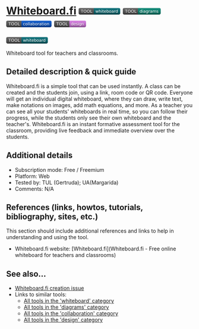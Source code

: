 # [Whiteboard.fi](https://www.whiteboard.fi/)  [<img src="images/whiteboard.png" align="bottom">](https://github.com/e-CLOSE/Toolbox/issues?q=label%3A01_TOOL+label%3Awhiteboard) [<img src="images/diagrams.png" align="bottom">](https://github.com/e-CLOSE/Toolbox/issues?q=label%3A01_TOOL+label%3Adiagrams) [<img src="images/collaboration.png" align="bottom">](https://github.com/e-CLOSE/Toolbox/issues?q=label%3A01_TOOL+label%3Acollaboration) [<img src="images/design.png" align="bottom">](https://github.com/e-CLOSE/Toolbox/issues?q=label%3A01_TOOL+label%3Adesign)

![logo_whiteboard](images/whiteboard.png)

Whiteboard tool for teachers and classrooms.


## Detailed description & quick guide

Whiteboard.fi is a simple tool that can be used instantly. A class can be created and the students join, using a link, room code or QR code. Everyone will get an individual digital whiteboard, where they can draw, write text, make notations on images, add math equations, and more. As a teacher you can see all your students' whiteboards in real time, so you can follow their progress, while the students only see their own whiteboard and the teacher's. Whiteboard.fi is an instant formative assessment tool for the classroom, providing live feedback and immediate overview over the students.


## Additional details

- Subscription mode: Free / Freemium
- Platform: Web
- Tested by: TUL (Gertruda); UA(Margarida)
- Comments: N/A


## References (links, howtos, tutorials, bibliography, sites, etc.)

This section should include additional references and links to help in
understanding and using the tool.

- Whiteboard.fi website: [Whiteboard.fi](Whiteboard.fi - Free online whiteboard for teachers and classrooms)


## See also...

- [Whiteboard.fi creation issue](https://github.com/e-CLOSE/Toolbox/issues/115)
- Links to similar tools:
  - [All tools in the 'whiteboard' category](https://github.com/e-CLOSE/Toolbox/issues?q=label%3A01_TOOL+label%3Awhiteboard)
  - [All tools in the 'diagrams' category](https://github.com/e-CLOSE/Toolbox/issues?q=label%3A01_TOOL+label%3Adiagrams)
  - [All tools in the 'collaboration' category](https://github.com/e-CLOSE/Toolbox/issues?q=label%3A01_TOOL+label%3Acollaboration)
  - [All tools in the 'design' category](https://github.com/e-CLOSE/Toolbox/issues?q=label%3A01_TOOL+label%3Adesign)
